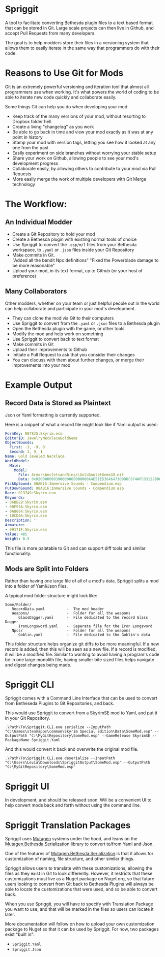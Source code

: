 # Spriggit
A tool to facilitate converting Bethesda plugin files to a text based format that can be stored in Git.   Large scale projects can then live in Github, and accept Pull Requests from many developers.

The goal is to help modders store their files in a versioning system that allows them to easily iterate in the same way that programmers do with their code.   

# Reasons to Use Git for Mods
Git is an extremely powerful versioning and iteration tool that almost all programmers use when working.  It's what powers the world of coding to be able to iterate new code quickly and collaborate easily.  

Some things Git can help you do when developing your mod:
- Keep track of the many versions of your mod, without resorting to Dropbox folder hell.
- Create a living "changelog" as you work
- Be able to go back in time and view your mod exactly as it was at any point in history
- Stamp your mod with version tags, letting you see how it looked at any one from the past
- Easily experiment on side branches without worrying your stable setup
- Share your work on Github, allowing people to see your mod's development progress
- Collaborate easily, by allowing others to contribute to your mod via Pull Requests
- More easily merge the work of multiple developers with Git Merge technology

# The Workflow:
## An Individual Modder
- Create a Git Repository to hold your mod
- Create a Bethesda plugin with existing normal tools of choice
- Use Spriggit to convert the `.esp/m/l` files from your Bethesda workspace, to `.yaml` or `.json` files inside your Git Repository
- Make commits in Git.  
  "Added all the bandit Npc definitions"
  "Fixed the Powerblade damage to be more reasonable"
- Upload your mod, in its text format, up to Github (or your host of preference)

## Many Collaborators
Other modders, whether on your team or just helpful people out in the world can help collaborate and participate in your mod's development.
- They can clone the mod via Git to their computers
- Use Spriggit to convert from the `.yaml` or `.json` files to a Bethesda plugin
- Open the Bethesda plugin with the game, or other tools
- Modify the mod and help work on something
- Use Spriggit to convert back to text format
- Make commits in Git
- Upload their improvements to Github
- Initiate a Pull Request to ask that you consider their changes
- You can discuss with them about further changes, or merge their improvements into your mod

# Example Output
## Record Data is Stored as Plaintext
Json or Yaml formatting is currently supported.

Here is a snippet of what a record file might look like if Yaml output is used:
```yaml
FormKey: 087835:Skyrim.esm
EditorID: JewelryNecklaceGoldGems
ObjectBounds:
  First: -3, -9, 0
  Second: 3, 9, 1
Name: Gold Jeweled Necklace
WorldModel:
  Male:
    Model:
      File: Armor\AmuletsandRings\GoldAmuletGemsGO.nif
      Data: 0x020000000300000000000000A4E51E5364647300D8C674AFC031228D64647300D8C674AFB8EC307B64647300262C333B
PickUpSound: 08AB15:Immersive Sounds - Compendium.esp
PutDownSound: 08AB16:Immersive Sounds - Compendium.esp
Race: 013749:Skyrim.esm
Keywords:
- 06BBE9:Skyrim.esm
- 08F95A:Skyrim.esm
- 0A8664:Skyrim.esm
- 10CD0A:Skyrim.esm
Description: ''
Armature:
- 09171F:Skyrim.esm
Value: 485
Weight: 0.5
```

This file is more palatable to Git and can support diff tools and similar functionality.

## Mods are Split into Folders
Rather than having one large file of all of a mod's data, Spriggit splits a mod into a folder of Yaml/Json files.

A typical mod folder structure might look like:
```
Some/Folder/
   RecordData.yaml          -  The mod header
   Weapons/                 -  Folder for all the weapons
      GlassDagger.yaml      -  File dedicated to the record Glass Dagger
      IronLongsword.yaml    -  Seperate file for the Iron Longsword
   Npcs/                    -  Folder for all the weapons
      Goblin.yaml           -  File dedicated to the Goblin's data
```

This folder structure helps organize git diffs to be more meaningful.  If a new record is added, then this will be seen as a new file.   If a record is modified, it will be a modified file.   Similar to wanting to avoid having a program's code be in one large monolith file, having smaller bite sized files helps navigate and digest changes being made.

# Spriggit CLI
Spriggit comes with a Command Line Interface that can be used to convert from Betheseda Plugins to Git Repositories, and back.

This would use Spriggit to convert from a SkyrimSE mod to Yaml, and put it in your Git Repository.

`.\Path\To\Spriggit.CLI.exe serialize --InputPath "C:\Games\steamapps\common\Skyrim Special Edition\Data\SomeMod.esp" --OutputPath "C:\MyGitRepository\SomeMod.esp" --GameRelease SkyrimSE --PackageName Spriggit.Yaml`

And this would convert it back and overwrite the original mod file.

`.\Path\To\Spriggit.CLI.exe deserialize --InputPath "C:\Users\Levia\Downloads\SpriggitOutput\SomeMod.esp" --OutputPath "C:\MyGitRepository\SomeMod.esp"`

# Spriggit UI
In development, and should be released soon.   Will be a convenient UI to help convert mods back and forth without using the command line.

# Spriggit Translation Packages
Spriggit uses [Mutagen](https://github.com/Mutagen-Modding/Mutagen) systems under the hood, and leans on the [Mutagen.Bethesda.Serialization](https://github.com/Mutagen-Modding/Mutagen.Bethesda.Serialization) library to convert to/from Yaml and Json.

One of the features of [Mutagen.Bethesda.Serialization](https://github.com/Mutagen-Modding/Mutagen.Bethesda.Serialization) is that it allows for customization of naming, file structure, and other similar things.  

Spriggit allows users to translate with these customizations, allowing the files as they exist in Git to look differently.   However, it restricts that these customizations must live as a Nuget package on Nuget.org, so that future users looking to convert from Git back to Bethesda Plugins will always be able to locate the customizations that were used, and so be able to convert back.

When you use Spriggit, you will have to specify with Translation Package you want to use, and that will be marked in the files so users can locate it later.

More documentation will follow on how to upload your own customization package to Nuget so that it can be used by Spriggit.    For now, two packages exist "built in":
- `Spriggit.Yaml`
- `Spriggit.Json`

